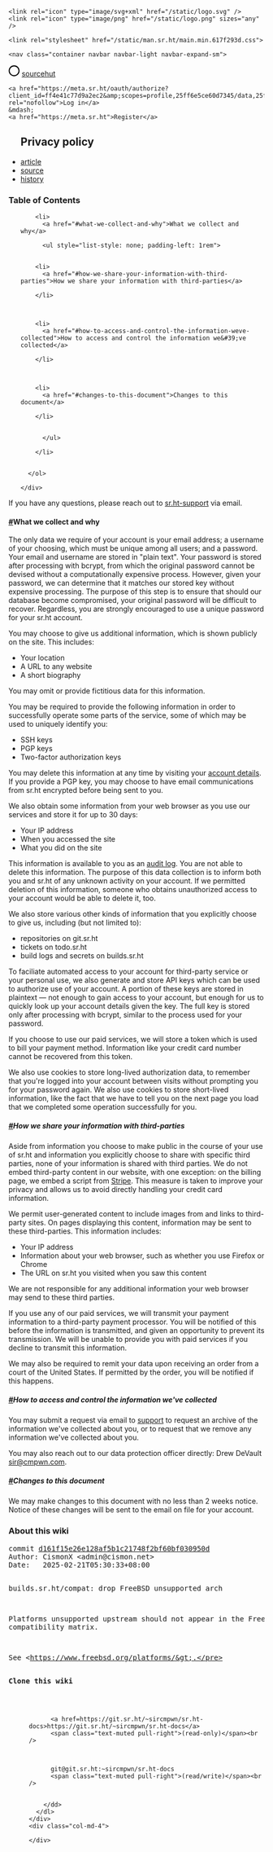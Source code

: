 <!doctype html>
<html lang="en">
  <head>
    <meta charset="utf-8">
    <meta name="viewport" content="width=device-width, initial-scale=1">
    

<title>Privacy policy - man.sr.ht</title>


    
    <link rel="icon" type="image/svg+xml" href="/static/logo.svg" />
    <link rel="icon" type="image/png" href="/static/logo.png" sizes="any" />
    
    <link rel="stylesheet" href="/static/man.sr.ht/main.min.617f293d.css">
    
    
    
    
  </head>
  <body>
    
    
    
    
    <nav class="container navbar navbar-light navbar-expand-sm">
      
<span class="navbar-brand">
  <span class="icon icon-circle " aria-hidden="true"><svg width="22" height="22" xmlns="http://www.w3.org/2000/svg" viewBox="0 0 512 512"><path d="M256 8C119 8 8 119 8 256s111 248 248 248 248-111 248-248S393 8 256 8zm0 448c-110.5 0-200-89.5-200-200S145.5 56 256 56s200 89.5 200 200-89.5 200-200 200z"/></svg>
</span>
  <a href="https://sr.ht">
    sourcehut
  </a>
</span>

<ul class="navbar-nav">
  
</ul>
<div class="login">
  
  <span class="navbar-text">
    
    <a href="https://meta.sr.ht/oauth/authorize?client_id=ff4e41c77d9a2ec2&amp;scopes=profile,25ff6e5ce60d7345/data,25ff6e5ce60d7345/info:write&amp;state=%2Fprivacy.md%3F" rel="nofollow">Log in</a>
    &mdash;
    <a href="https://meta.sr.ht">Register</a>
    
  </span>
  
</div>
    </nav>
    
     


<div class="header-tabbed">
  <div class="container">
    <ul class="nav nav-tabs">
      <h2>
          Privacy policy
      </h2>
      <li class="nav-item">
        <a
          class="nav-link active"
          href="/~sircmpwn/sr.ht-docs/"
        >article</a>
      </li>
      <li class="nav-item">
        <a
          class="nav-link"
          href="https://git.sr.ht/~sircmpwn/sr.ht-docs/tree/master/privacy.md?view-source"
        >source</a>
      </li>
      <li class="nav-item">
        <a
          class="nav-link"
          href="https://git.sr.ht/~sircmpwn/sr.ht-docs/log/master"
        >history</a>
      </li>
    </ul>
  </div>
</div>


<div class="container">
  <div class="content">
    
  </div>
</div>

<div class="container">
  <div class="event-list row">
    <div class="event toc col-md-12">
      <h3>Table of Contents</h3>
      <ol>
        
        
          
        <li>
          <a href="#what-we-collect-and-why">What we collect and why</a>
          
          <ul style="list-style: none; padding-left: 1rem">
            
              
        <li>
          <a href="#how-we-share-your-information-with-third-parties">How we share your information with third-parties</a>
          
        </li>
        
            
              
        <li>
          <a href="#how-to-access-and-control-the-information-weve-collected">How to access and control the information we&#39;ve collected</a>
          
        </li>
        
            
              
        <li>
          <a href="#changes-to-this-document">Changes to this document</a>
          
        </li>
        
            
          </ul>
          
        </li>
        
        
      </ol>
      
    </div>
  </div>
</div>

<div class="container" style="flex-grow: 1">
  <div class="content">
    <style>.highlight { background: inherit; }</style><div class="markdown"><p>If you have any questions, please reach out to <a href="mailto:~sircmpwn/sr.ht-support@lists.sr.ht">sr.ht-support</a> via email.</p>
<h4 id="what-we-collect-and-why"><a aria-hidden="true" href="#what-we-collect-and-why">#</a>What we collect and why</h4>
<p>The only data we require of your account is your email address; a username of
your choosing, which must be unique among all users; and a password. Your email
and username are stored in "plain text". Your password is stored after
processing with bcrypt, from which the original password cannot be devised
without a computationally expensive process. However, given your password, we
can determine that it matches our stored key without expensive processing.  The
purpose of this step is to ensure that should our database become compromised,
your original password will be difficult to recover. Regardless, you are
strongly encouraged to use a unique password for your sr.ht account.</p>
<p>You may choose to give us additional information, which is shown publicly on
the site. This includes:</p>
<ul>
<li>Your location</li>
<li>A URL to any website</li>
<li>A short biography</li>
</ul>
<p>You may omit or provide fictitious data for this information.</p>
<p>You may be required to provide the following information in order to
successfully operate some parts of the service, some of which may be used to
uniquely identify you:</p>
<ul>
<li>SSH keys</li>
<li>PGP keys</li>
<li>Two-factor authorization keys</li>
</ul>
<p>You may delete this information at any time by visiting your <a href="https://meta.sr.ht">account
details</a>. If you provide a PGP key, you may choose to have
email communications from sr.ht encrypted before being sent to you.</p>
<p>We also obtain some information from your web browser as you use our services
and store it for up to 30 days:</p>
<ul>
<li>Your IP address</li>
<li>When you accessed the site</li>
<li>What you did on the site</li>
</ul>
<p>This information is available to you as an <a href="https://meta.sr.ht/security">audit
log</a>. You are not able to delete this information.
The purpose of this data collection is to inform both you and sr.ht of any
unknown activity on your account. If we permitted deletion of this information,
someone who obtains unauthorized access to your account would be able to delete
it, too.</p>
<p>We also store various other kinds of information that you explicitly choose to
give us, including (but not limited to):</p>
<ul>
<li>repositories on git.sr.ht</li>
<li>tickets on todo.sr.ht</li>
<li>build logs and secrets on builds.sr.ht</li>
</ul>
<p>To faciliate automated access to your account for third-party service or your
personal use, we also generate and store API keys which can be used to authorize
use of your account. A portion of these keys are stored in plaintext — not
enough to gain access to your account, but enough for us to quickly look up your
account details given the key. The full key is stored only after processing with
bcrypt, similar to the process used for your password.</p>
<p>If you choose to use our paid services, we will store a token which is used to
bill your payment method. Information like your credit card number cannot be
recovered from this token.</p>
<p>We also use cookies to store long-lived authorization data, to remember that
you're logged into your account between visits without prompting you for your
password again. We also use cookies to store short-lived information, like the
fact that we have to tell you on the next page you load that we completed some
operation successfully for you.</p>
<h5 id="how-we-share-your-information-with-third-parties"><a aria-hidden="true" href="#how-we-share-your-information-with-third-parties">#</a>How we share your information with third-parties</h5>
<p>Aside from information you choose to make public in the course of your use of
sr.ht and information you explicitly choose to share with specific
third parties, none of your information is shared with third parties. We do not
embed third-party content in our website, with one exception: on the billing
page, we embed a script from <a href="https://stripe.com">Stripe</a>. This measure is taken
to improve your privacy and allows us to avoid directly handling your credit
card information.</p>
<p>We permit user-generated content to include images from and links to third-party
sites. On pages displaying this content, information may be sent to these
third-parties. This information includes:</p>
<ul>
<li>Your IP address</li>
<li>Information about your web browser, such as whether you use Firefox or Chrome</li>
<li>The URL on sr.ht you visited when you saw this content</li>
</ul>
<p>We are not responsible for any additional information your web browser may send
to these third parties.</p>
<p>If you use any of our paid services, we will transmit your payment information
to a third-party payment processor. You will be notified of this before the
information is transmitted, and given an opportunity to prevent its
transmission. We will be unable to provide you with paid services if you decline
to transmit this information.</p>
<p>We may also be required to remit your data upon receiving an order from a court
of the United States. If permitted by the order, you will be notified if this
happens.</p>
<h5 id="how-to-access-and-control-the-information-weve-collected"><a aria-hidden="true" href="#how-to-access-and-control-the-information-weve-collected">#</a>How to access and control the information we've collected</h5>
<p>You may submit a request via email to <a href="mailto:~sircmpwn/sr.ht-support@lists.sr.ht">support</a> to request an
archive of the information we've collected about you, or to request that we
remove any information we've collected about you.</p>
<p>You may also reach out to our data protection officer directly: Drew DeVault
<a href="mailto:sir@cmpwn.com">sir@cmpwn.com</a>.</p>
<h5 id="changes-to-this-document"><a aria-hidden="true" href="#changes-to-this-document">#</a>Changes to this document</h5>
<p>We may make changes to this document with no less than 2 weeks notice. Notice of
these changes will be sent to the email on file for your account.</p>
</div>
  </div>
</div>
<div class="container">
  <h3>About this wiki</h3>
  <div class="row">
    <div class="col-md-8">
      <pre>commit <a
href="https://git.sr.ht/~sircmpwn/sr.ht-docs/commit/d161f15e26e128af5b1c21748f2bf60bf030950d"
>d161f15e26e128af5b1c21748f2bf60bf030950d</a>
Author: CismonX &lt;admin@cismon.net&gt;
Date:   2025-02-21T05:30:33+08:00

builds.sr.ht/compat: drop FreeBSD unsupported arch

Platforms unsupported upstream should not appear in the
FreeBSD compatibility matrix.

See &lt;https://www.freebsd.org/platforms/&gt;.</pre>
      <dl>
        <dt><strong>Clone this wiki</strong></dt>
        <dd>
        
          
          <a href=https://git.sr.ht/~sircmpwn/sr.ht-docs>https://git.sr.ht/~sircmpwn/sr.ht-docs</a>
          <span class="text-muted pull-right">(read-only)</span><br />
          
        
          
          git@git.sr.ht:~sircmpwn/sr.ht-docs
          <span class="text-muted pull-right">(read/write)</span><br />
          
        
        </dd>
      </dl>
    </div>
    <div class="col-md-4">
      
    </div>
  </div>
</div>


    
    
  </body>
</html>